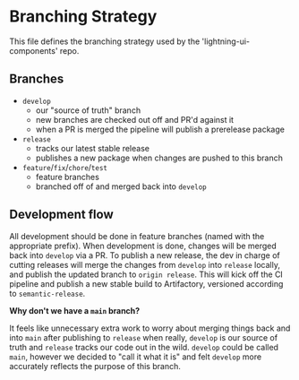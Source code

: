 # Branching Strategy

This file defines the branching strategy used by the 'lightning-ui-components' repo.

## Branches

- `develop`
  - our "source of truth" branch
  - new branches are checked out off and PR'd against it
  - when a PR is merged the pipeline will publish a prerelease package
- `release`
  - tracks our latest stable release
  - publishes a new package when changes are pushed to this branch
- `feature`/`fix`/`chore`/`test`
  - feature branches
  - branched off of and merged back into `develop`

## Development flow
All development should be done in feature branches (named with the appropriate prefix). When development is done, changes will be merged back into `develop` via a PR. To publish a new release, the dev in charge of cutting releases will merge the changes from `develop` into `release` locally, and publish the updated branch to `origin release`. This will kick off the CI pipeline and publish a new stable build to Artifactory, versioned according to `semantic-release`.

**Why don't we have a `main` branch?**

It feels like unnecessary extra work to worry about merging things back and into `main` after publishing to `release` when really, `develop` is our source of truth and `release` tracks our code out in the wild. `develop` could be called `main`, however we decided to "call it what it is" and felt `develop` more accurately reflects the purpose of this branch.

